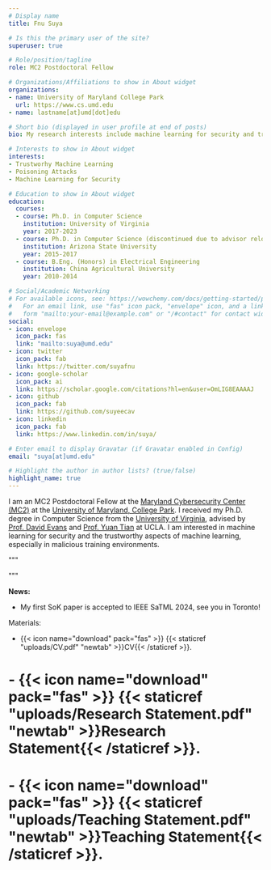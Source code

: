 ```yaml
---
# Display name
title: Fnu Suya

# Is this the primary user of the site?
superuser: true

# Role/position/tagline
role: MC2 Postdoctoral Fellow

# Organizations/Affiliations to show in About widget
organizations:
- name: University of Maryland College Park
  url: https://www.cs.umd.edu
- name: lastname[at]umd[dot]edu 

# Short bio (displayed in user profile at end of posts)
bio: My research interests include machine learning for security and trustworthy machine learning.

# Interests to show in About widget
interests:
- Trustworhy Machine Learning
- Poisoning Attacks
- Machine Learning for Security

# Education to show in About widget
education:
  courses:
  - course: Ph.D. in Computer Science
    institution: University of Virginia
    year: 2017-2023
  - course: Ph.D. in Computer Science (discontinued due to advisor relocation)
    institution: Arizona State University
    year: 2015-2017
  - course: B.Eng. (Honors) in Electrical Engineering
    institution: China Agricultural University
    year: 2010-2014    

# Social/Academic Networking
# For available icons, see: https://wowchemy.com/docs/getting-started/page-builder/#icons
#   For an email link, use "fas" icon pack, "envelope" icon, and a link in the
#   form "mailto:your-email@example.com" or "/#contact" for contact widget.
social:
- icon: envelope
  icon_pack: fas
  link: "mailto:suya@umd.edu"
- icon: twitter
  icon_pack: fab
  link: https://twitter.com/suyafnu
- icon: google-scholar
  icon_pack: ai
  link: https://scholar.google.com/citations?hl=en&user=OmLIG8EAAAAJ
- icon: github
  icon_pack: fab
  link: https://github.com/suyeecav
- icon: linkedin
  icon_pack: fab
  link: https://www.linkedin.com/in/suya/

# Enter email to display Gravatar (if Gravatar enabled in Config)
email: "suya[at]umd.edu"

# Highlight the author in author lists? (true/false)
highlight_name: true
---
```


I am an MC2 Postdoctoral Fellow at the [Maryland Cybersecurity Center (MC2)](https://cyber.umd.edu/about) at the [University of Maryland, College Park](https://umd.edu). I received my Ph.D. degree in Computer Science from the [University of Virginia](https://www.virginia.edu), advised by [Prof. David Evans](https://www.cs.virginia.edu/~evans/) and [Prof. Yuan Tian](https://www.ytian.info) at UCLA. I am interested in machine learning for security and the trustworthy aspects of machine learning, especially in malicious training environments. 

"""
<!-- <div class="alert alert-info" role="alert">
  I am seeking tenure-track faculty positions. Feel free to reach out if you find a match. 
</div> -->
"""

**News:**
- My first SoK paper is accepted to IEEE SaTML 2024, see you in Toronto!

Materials:
- {{< icon name="download" pack="fas" >}} {{< staticref "uploads/CV.pdf" "newtab" >}}CV{{< /staticref >}}.
# - {{< icon name="download" pack="fas" >}} {{< staticref "uploads/Research Statement.pdf" "newtab" >}}Research Statement{{< /staticref >}}.
# - {{< icon name="download" pack="fas" >}} {{< staticref "uploads/Teaching Statement.pdf" "newtab" >}}Teaching Statement{{< /staticref >}}.

